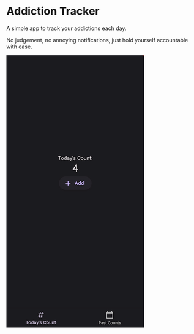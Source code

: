 # Addiction Tracker

A simple app to track your addictions each day.

No judgement, no annoying notifications, just hold yourself accountable with ease.

![Main page screenshot](./resources/screenshot.png)
